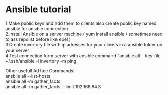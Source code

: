 # Ansible tutorial

1.Make public keys and add them to clients also create public key named ansible for ansible connection. <br />
2.Install Ansible on a server machine ( yum install ansible / sometimes need to ass repolist before like epel ) <br />
3.Create invertory file with ip adresses for your clinets in a ansible folder on your server<br />
4.Test connection form server with ansible command "ansible all --key-file ~/.ssh/ansible -i invertory -m ping<br />
    
Other usefull Ad hoc Commands: <br />
ansbile all --list-hosts <br />
ansible all -m gather_facts <br />
ansible all -m gather_facts --limit 192.168.84.3<br />

